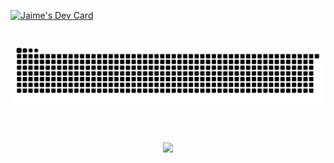 <a href="https://app.daily.dev/ptkares"><img src="https://api.daily.dev/devcards/v2/wJKU51hEpm4WLOr9uzpnH.png?type=wide&r=eao" width="652" alt="Jaime's Dev Card"/></a>
<br>
<br>
<br>
![Contribuciones](https://raw.githubusercontent.com/OfficialCodeVoyage/OfficialCodeVoyage/58c1bb0b4dd66b4f7678ea697b5d766d5255c840/github-contribution-grid-snake-dark.svg)
<br>
<br>
<br>
<p align="center">
  <a href="https://skillicons.dev">
    <img src="https://skillicons.dev/icons?i=cs,dotnet,git,github,java,js,react,kotlin,nodejs,pycharm,py,linux" />
  </a>
</p>
<!---
PTKares/PTKares is a ✨ special ✨ repository because its `README.md` (this file) appears on your GitHub profile.
You can click the Preview link to take a look at your changes.
--->
